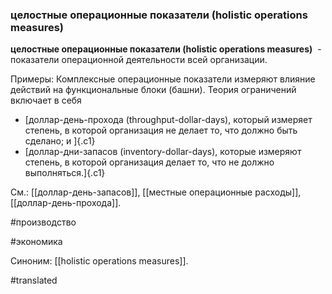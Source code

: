 ### целостные операционные показатели (holistic operations measures)

**целостные операционные показатели (holistic operations measures)**  - показатели операционной деятельности всей организации.

Примеры: Комплексные операционные показатели измеряют влияние действий на функциональные блоки (башни). Теория ограничений включает в себя

-   [доллар-день-прохода (throughput-dollar-days), который измеряет степень, в которой организация не делает то, что должно быть сделано; и ]{.c1}
-   [доллар-дни-запасов (inventory-dollar-days), которые измеряют степень, в которой организация делает то, что не должно выполняться.]{.c1}

См.: [[доллар-день-запасов]], [[местные операционные расходы]], [[доллар-день-прохода]].

#производство

#экономика

Синоним: [[holistic operations measures]].

#translated
